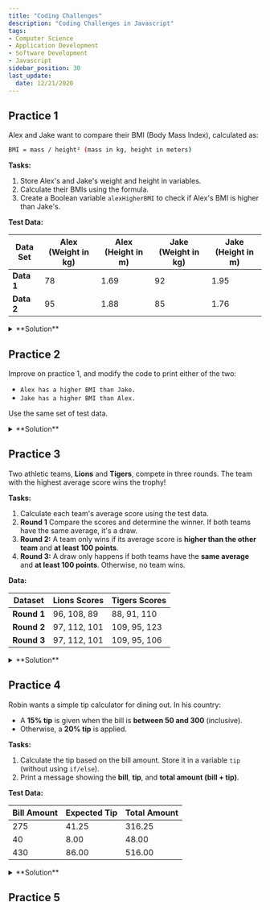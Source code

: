 ```yaml
---
title: "Coding Challenges"
description: "Coding Challenges in Javascript"
tags: 
- Computer Science
- Application Development
- Software Development
- Javascript
sidebar_position: 30
last_update:
  date: 12/21/2020
---
```


## Practice 1 

Alex and Jake want to compare their BMI (Body Mass Index), calculated as:  

```bash
BMI = mass / height² (mass in kg, height in meters)  
```

**Tasks:**  

1. Store Alex's and Jake's weight and height in variables.  
2. Calculate their BMIs using the formula.  
3. Create a Boolean variable `alexHigherBMI` to check if Alex's BMI is higher than Jake's.  

**Test Data:**  

| Data Set | Alex (Weight in kg) | Alex (Height in m) | Jake (Weight in kg) | Jake (Height in m) |
|----------|---------------------|---------------------|---------------------|---------------------|
| **Data 1** | 78                  | 1.69                | 92                  | 1.95                |
| **Data 2** | 95                  | 1.88                | 85                  | 1.76                |

<details>
  <summary> **Solution** </summary>

Using first test data:

```js
const dataAlex = { weight: 78, height: 1.69};
const dataJake = { weight: 92, height: 1.95};

function getBMI(weight, height) {
  return (weight / (height * height)).toFixed(2);
}

const bmiAlex = getBMI(dataAlex.weight, dataAlex.height)
const bmiJake = getBMI(dataJake.weight, dataJake.height)

console.log(`Alex has a BMI of ${bmiAlex}`);
console.log(`Jake has a BMI of ${bmiJake}`);

const alexHigherBMI = bmiAlex > bmiJake;
console.log(`Does Alex have a higher BMI than Jake? ${alexHigherBMI}`);
```

Output:

```js
Alex has a BMI of 27.31
Jake has a BMI of 24.19
Does Alex have a higher BMI than Jake? true
```

A simpler way to write this is:

```js
const massAlex = 78, massJake = 92;
const heightAlex = 1.69, heightJake = 1.95;

const BMIAlex = (massAlex / (heightAlex ** 2)).toFixed(2);
const BMIJake = (massJake / (heightJake ** 2)).toFixed(2);
const higherBMI = BMIAlex > BMIJake;

console.log(`Alex has a BMI of ${BMIAlex}`);
console.log(`Jake has a BMI of ${BMIJake}`);
console.log(`Does Alex have a higher BMI than Jake? ${higherBMI}`);
```

Output:

```js
Alex has a BMI of 27.31
Jake has a BMI of 24.19
Does Alex have a higher BMI than Jake? true
```

</details>


## Practice 2

Improve on practice 1, and modify the code to print either of the two:

- `Alex has a higher BMI than Jake.`
- `Jake has a higher BMI than Alex.`

Use the same set of test data.

<details>
  <summary> **Solution** </summary>

Using first test data:

```js
const dataAlex = { weight: 78, height: 1.69};
const dataJake = { weight: 92, height: 1.95};

function getBMI(weight, height) {
  return (weight / (height * height)).toFixed(2);
}

const bmiAlex = getBMI(dataAlex.weight, dataAlex.height)
const bmiJake = getBMI(dataJake.weight, dataJake.height)

console.log(`Alex has a BMI of ${bmiAlex}`);
console.log(`Jake has a BMI of ${bmiJake}`);

function finalBMI() {
  if ( bmiAlex > bmiJake) {
    console.log(`Alex has a higher BMI than Jake.`);
  } else {
    console.log(`Jake has a higher BMI than Alex.`);
  }
}

finalBMI();
```

Output:

```js
Alex has a BMI of 27.31
Jake has a BMI of 24.19
Alex has a higher BMI than Jake.
```

Another way to write this:

```js

const massAlex = 78, massJake = 92;
const heightAlex = 1.69, heightJake = 1.95;

const BMIAlex = (massAlex / (heightAlex ** 2)).toFixed(2);
const BMIJake = (massJake / (heightJake ** 2)).toFixed(2);
const higherBMI = BMIAlex > BMIJake;

function finalBMI() {
  if  (BMIAlex > BMIJake) {
    console.log(`Alex has a higher BMI than Jake.`);
  } else {
    console.log(`Jake has a higher BMI than Alex.`);
  }
}

console.log(`Alex has a BMI of ${BMIAlex}`);
console.log(`Jake has a BMI of ${BMIJake}`);

finalBMI();
```

Output:

```js
Alex has a BMI of 27.31
Jake has a BMI of 24.19
Alex has a higher BMI than Jake.
```

</details>


## Practice 3 

Two athletic teams, **Lions** and **Tigers**, compete in three rounds. The team with the highest average score wins the trophy!  

**Tasks:**  

1. Calculate each team's average score using the test data.  
2. **Round 1** Compare the scores and determine the winner. If both teams have the same average, it's a draw.  
3. **Round 2:** A team only wins if its average score is **higher than the other team** and **at least 100 points**.  
4. **Round 3:** A draw only happens if both teams have the **same average** and **at least 100 points**. Otherwise, no team wins.  


**Data:**

| Dataset      | Lions Scores     | Tigers Scores    |
|--------------|------------------|-----------------|
| **Round 1**  | 96, 108, 89      | 88, 91, 110     |
| **Round 2**  | 97, 112, 101     | 109, 95, 123    |
| **Round 3**  | 97, 112, 101     | 109, 95, 106    |


<details>
  <summary> **Solution** </summary>

Round 1:

```js
const scoreLions= [96, 108, 89], scoreTigers = [88, 91, 110];

const getScore = (sum, score) => sum + score;
const getAverage = scores => scores.reduce(getScore, 0) / scores.length;

function getWinner(lions, tigers) {
  const avgLions = getAverage(scoreLions).toFixed(2);
  const avgTigers = getAverage(scoreTigers).toFixed(2);
  console.log(`Lions average score: ${avgLions},\nTigers average score: ${avgTigers}`);

  if (avgLions > avgTigers) {
    console.log("Lions win the trophy! 🏆");
  } else if (avgLions < avgTigers) {
    console.log("Tigers win the trophy! 🏆");
  } else if (avgLions === avgTigers) {
    console.log("It's a draw! 🏆");
  } else {
    console.log("No team wins the trophy! 😢");
  }
}

getWinner(scoreLions, scoreTigers);
```

Output:

```js
Lions average score: 97.67,
Tigers average score: 96.33
  
Lions win the trophy! 🏆  
```

Round 2:

```js
const scoreLions= [97, 112, 101], scoreTigers = [109, 95, 123];

const getScore = (sum, score) => sum + score;
const getAverage = scores => scores.reduce(getScore, 0) / scores.length;

function getWinner(lions, tigers) {
  const avgLions = getAverage(scoreLions).toFixed(2);
  const avgTigers = getAverage(scoreTigers).toFixed(2);
  console.log(`Lions average score: ${avgLions},\nTigers average score: ${avgTigers}`);

  if (avgLions > avgTigers && avgLions >= 100) {
    console.log("Lions win the trophy! 🏆");
  } else if (avgLions < avgTigers && avgTigers >= 100) {
    console.log("Tigers win the trophy! 🏆");
  } else if (avgLions === avgTigers && avgLions >= 100 && avgTigers >= 100) {
    console.log("It's a draw! 🏆");
  } else {
    console.log("No team wins the trophy! 😢");
  }
}

getWinner(scoreLions, scoreTigers);
```

Output:

```js
Lions average score: 103.33,
Tigers average score: 109.00
  
Tigers win the trophy! 🏆 
```

For round 3, simply substitute the values to the second solution above.

</details>

## Practice 4 

Robin wants a simple tip calculator for dining out. In his country:  

- A **15% tip** is given when the bill is **between 50 and 300** (inclusive).  
- Otherwise, a **20% tip** is applied.  

**Tasks:**  

1. Calculate the tip based on the bill amount. Store it in a variable `tip` (without using `if/else`).  
2. Print a message showing the **bill**, **tip**, and **total amount (bill + tip)**.  

**Test Data:**  

| Bill Amount | Expected Tip | Total Amount |
|-------------|--------------|--------------|
| 275         | 41.25        | 316.25       |
| 40          | 8.00         | 48.00        |
| 430         | 86.00        | 516.00       |  


<details>
  <summary> **Solution** </summary>

Using the third data:

```js
const bill = 430

const tip = bill >= 50 && bill <= 300 ? bill * 0.15 : bill * 0.20; 
const total = bill + tip;

console.log(`Bill: ${bill}\nTip: ${tip}\nTotal: ${total}`)
```

Output:

```js
Bill: 430
Tip: 86
Total: 516 
```


</details>


## Practice 5